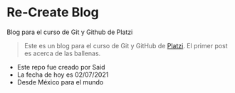 # Re-Create Blog
Blog para el curso de Git y Github de Platzi
> Este es un blog para el curso de Git y GitHub de [Platzi](https://platzi.com/home). El primer post es acerca de las ballenas.

* Este repo fue creado por Said
* La fecha de hoy es 02/07/2021
* Desde México para el mundo
